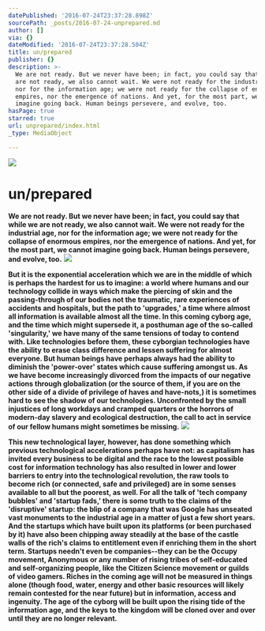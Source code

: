 ```yaml
---
datePublished: '2016-07-24T23:37:28.898Z'
sourcePath: _posts/2016-07-24-unprepared.md
author: []
via: {}
dateModified: '2016-07-24T23:37:28.504Z'
title: un/prepared
publisher: {}
description: >-
  We are not ready. But we never have been; in fact, you could say that while we
  are not ready, we also cannot wait. We were not ready for the industrial age,
  nor for the information age; we were not ready for the collapse of enormous
  empires, nor the emergence of nations. And yet, for the most part, we cannot
  imagine going back. Human beings persevere, and evolve, too.
hasPage: true
starred: true
url: unprepared/index.html
_type: MediaObject

---
```

![](https://imgflo.herokuapp.com/graph/vahj1ThiexotieMo/2f435fda4c5e475b9eb53bd06421b52e/croprotate.jpg?cropheight=4001&cropwidth=6000&degrees=0&input=https%3A%2F%2Fthe-grid-user-content.s3-us-west-2.amazonaws.com%2Ff8a8d9f5-d6bb-421e-81b8-a05494df34a3.jpg&x=0&y=0)

# un/prepared

**We are not ready. But we never have been; in fact, you could say that while we are not ready, we also cannot wait. We were not ready for the industrial age, nor for the information age; we were not ready for the collapse of enormous empires, nor the emergence of nations. And yet, for the most part, we cannot imagine going back. Human beings persevere, and evolve, too.**
![](https://the-grid-user-content.s3-us-west-2.amazonaws.com/4f8a5fa2-6e59-4187-a749-17504e1e7a8b.jpg)

**But it is the exponential acceleration which we are in the middle of which is perhaps the hardest for us to imagine: a world where humans and our technology collide in ways which make the piercing of skin and the passing-through of our bodies not the traumatic, rare experiences of accidents and hospitals, but the path to 'upgrades,' a time where almost all information is available almost all the time. In this coming cyborg age, and the time which might supersede it, a posthuman age of the so-called 'singularity,' we have many of the same tensions of today to contend with. Like technologies before them, these cyborgian technologies have the ability to erase class difference and lessen suffering for almost everyone. But human beings have perhaps always had the ability to diminish the 'power-over' states which cause suffering amongst us. As we have become increasingly divorced from the impacts of our negative actions through globalization (or the source of them, if you are on the other side of a divide of privilege of haves and have-nots,) it is sometimes hard to see the shadow of our technologies. Unconfronted by the small injustices of long workdays and cramped quarters or the horrors of modern-day slavery and ecological destruction, the call to act in service of our fellow humans might sometimes be missing.**
![](https://the-grid-user-content.s3-us-west-2.amazonaws.com/e452f304-9229-454f-9127-4799c3637032.jpg)

**This new technological layer, however, has done something which previous technological accelerations perhaps have not: as capitalism has invited every business to be digital and the race to the lowest possible cost for information technology has also resulted in lower and lower barriers to entry into the technological revolution, the raw tools to become rich (or connected, safe and privileged) are in some senses available to all but the poorest, as well. For all the talk of 'tech company bubbles' and 'startup fads,' there is some truth to the claims of the 'disruptive' startup: the blip of a company that was Google has unseated vast monuments to the industrial age in a matter of just a few short years. And the startups which have built upon its platforms (or been purchased by it) have also been chipping away steadily at the base of the castle walls of the rich's claims to entitlement even if enriching them in the short term. Startups needn't even be companies--they can be the Occupy movement, Anonymous or any number of rising tribes of self-educated and self-organizing people, like the Citizen Science movement or guilds of video gamers. Riches in the coming age will not be measured in things alone (though food, water, energy and other basic resources will likely remain contested for the near future) but in information, access and ingenuity. The age of the cyborg will be built upon the rising tide of the information age, and the keys to the kingdom will be cloned over and over until they are no longer relevant.**